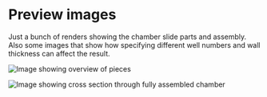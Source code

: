 # Preview images

Just a bunch of renders showing the chamber slide parts and assembly.
Also some images that show how specifying different well numbers and wall thickness can affect the result.

![Image showing overview of pieces](https://github.com/quokka79/3Dprintables_science/blob/master/ChamberSlide-o-Matic/images/Overview%20of%20Pieces.png "Overview of pieces")

![Image showing cross section through fully assembled chamber](https://github.com/quokka79/3Dprintables_science/blob/master/ChamberSlide-o-Matic/images/Cross%20Section%20(assembled%20with%20lid%20plugs).png "Cross section through fully assembled chamber")
